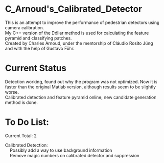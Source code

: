 C_Arnoud's_Calibrated_Detector  
======================  
  
This is an attempt to improve the performance of pedestrian detectors using camera calibration.  
My C++ version of the Dóllar method is used for calculating the feature pyramid and classifying patches.    
Created by Charles Arnoud, under the mentorship of Cláudio Rosito Jüng and with the help of Gustavo Führ.  
  
  
Current Status  
======================  
  
Detection working, found out why the program was not optimized. 
Now it is faster than the original Matlab version, although results seem to be slightly worse.   
Calibrated detection and feature pyramid online, new candidate generation method is done.  
  
  
To Do List:  
======================  
  
Current Total: 2    
  
Calibrated Detection:  
&nbsp;&nbsp;&nbsp;&nbsp;Possibly add a way to use background information  
&nbsp;&nbsp;&nbsp;&nbsp;Remove magic numbers on calibrated detector and suppression  
      